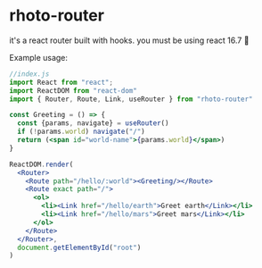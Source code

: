 # rhoto-router
it's a react router built with hooks. you must be using react 16.7 🎣


Example usage:

```jsx
//index.js
import React from "react";
import ReactDOM from "react-dom"
import { Router, Route, Link, useRouter } from "rhoto-router"

const Greeting = () => {
  const {params, navigate} = useRouter()
  if (!params.world) navigate("/")
  return (<span id="world-name">{params.world}</span>)
}

ReactDOM.render(
  <Router>
    <Route path="/hello/:world"><Greeting/></Route>
    <Route exact path="/">
      <ol>
        <li><Link href="/hello/earth">Greet earth</Link></li>
        <li><Link href="/hello/mars">Greet mars</Link></li>
      </ol>
    </Route>
  </Router>,
  document.getElementById("root")
)

  
